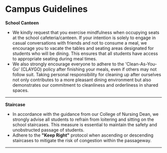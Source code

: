 # Campus Guidelines

**School Canteen**

* We kindly request that you exercise mindfulness when occupying seats at the school cafeteria/canteen. If your intention is solely to engage in casual conversations with friends and not to consume a meal, we encourage you to vacate the tables and seating areas designated for students who will be dining. This ensures that all students have access to appropriate seating during meal times.
* We also strongly encourage everyone to adhere to the 'Clean-As-You-Go' (CLAYGO) policy after finishing your meals, even if others may not follow suit. Taking personal responsibility for cleaning up after ourselves not only contributes to a more pleasant dining environment but also demonstrates our commitment to cleanliness and orderliness in shared spaces.

***

**Staircase**

* In accordance with the guidance from our College of Nursing Dean, we strongly advise all students to refrain from loitering and sitting on the school staircases. This measure is essential to maintain the safety and unobstructed passage of students.
* Adhere to the **"Keep Right"** protocol when ascending or descending staircases to mitigate the risk of congestion within the passageway.

***

